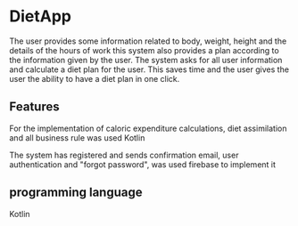 # DietApp

The user provides some information related to body, weight, height and
the details of the hours of work this system also provides a plan
according to the information given by the user. The system asks for all
user information and calculate a diet plan for the user. 
This saves time and the user gives the user the ability to
have a diet plan in one click.

## Features
For the implementation of caloric expenditure calculations, 
diet assimilation and all business rule was used Kotlin

The system has registered and sends confirmation email, user authentication and "forgot password", 
was used firebase to implement it

## programming language

Kotlin


